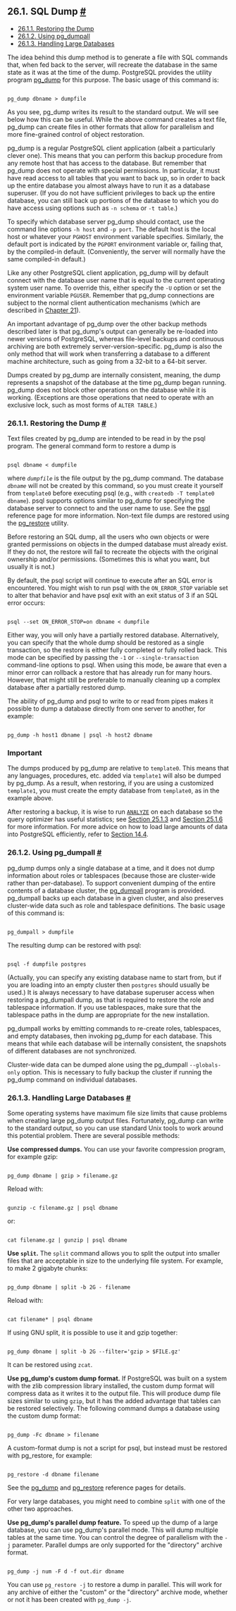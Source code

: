 ## 26.1. SQL Dump [#](#BACKUP-DUMP)

  * [26.1.1. Restoring the Dump](backup-dump#BACKUP-DUMP-RESTORE)
  * [26.1.2. Using pg\_dumpall](backup-dump#BACKUP-DUMP-ALL)
  * [26.1.3. Handling Large Databases](backup-dump#BACKUP-DUMP-LARGE)

The idea behind this dump method is to generate a file with SQL commands that, when fed back to the server, will recreate the database in the same state as it was at the time of the dump. PostgreSQL provides the utility program [pg\_dump](app-pgdump "pg_dump") for this purpose. The basic usage of this command is:

```

pg_dump dbname > dumpfile
```

As you see, pg\_dump writes its result to the standard output. We will see below how this can be useful. While the above command creates a text file, pg\_dump can create files in other formats that allow for parallelism and more fine-grained control of object restoration.

pg\_dump is a regular PostgreSQL client application (albeit a particularly clever one). This means that you can perform this backup procedure from any remote host that has access to the database. But remember that pg\_dump does not operate with special permissions. In particular, it must have read access to all tables that you want to back up, so in order to back up the entire database you almost always have to run it as a database superuser. (If you do not have sufficient privileges to back up the entire database, you can still back up portions of the database to which you do have access using options such as `-n schema` or `-t table`.)

To specify which database server pg\_dump should contact, use the command line options `-h host` and `-p port`. The default host is the local host or whatever your `PGHOST` environment variable specifies. Similarly, the default port is indicated by the `PGPORT` environment variable or, failing that, by the compiled-in default. (Conveniently, the server will normally have the same compiled-in default.)

Like any other PostgreSQL client application, pg\_dump will by default connect with the database user name that is equal to the current operating system user name. To override this, either specify the `-U` option or set the environment variable `PGUSER`. Remember that pg\_dump connections are subject to the normal client authentication mechanisms (which are described in [Chapter 21](client-authentication "Chapter 21. Client Authentication")).

An important advantage of pg\_dump over the other backup methods described later is that pg\_dump's output can generally be re-loaded into newer versions of PostgreSQL, whereas file-level backups and continuous archiving are both extremely server-version-specific. pg\_dump is also the only method that will work when transferring a database to a different machine architecture, such as going from a 32-bit to a 64-bit server.

Dumps created by pg\_dump are internally consistent, meaning, the dump represents a snapshot of the database at the time pg\_dump began running. pg\_dump does not block other operations on the database while it is working. (Exceptions are those operations that need to operate with an exclusive lock, such as most forms of `ALTER TABLE`.)

### 26.1.1. Restoring the Dump [#](#BACKUP-DUMP-RESTORE)

Text files created by pg\_dump are intended to be read in by the psql program. The general command form to restore a dump is

```

psql dbname < dumpfile
```

where *`dumpfile`* is the file output by the pg\_dump command. The database *`dbname`* will not be created by this command, so you must create it yourself from `template0` before executing psql (e.g., with `createdb -T template0 dbname`). psql supports options similar to pg\_dump for specifying the database server to connect to and the user name to use. See the [psql](app-psql "psql") reference page for more information. Non-text file dumps are restored using the [pg\_restore](app-pgrestore "pg_restore") utility.

Before restoring an SQL dump, all the users who own objects or were granted permissions on objects in the dumped database must already exist. If they do not, the restore will fail to recreate the objects with the original ownership and/or permissions. (Sometimes this is what you want, but usually it is not.)

By default, the psql script will continue to execute after an SQL error is encountered. You might wish to run psql with the `ON_ERROR_STOP` variable set to alter that behavior and have psql exit with an exit status of 3 if an SQL error occurs:

```

psql --set ON_ERROR_STOP=on dbname < dumpfile
```

Either way, you will only have a partially restored database. Alternatively, you can specify that the whole dump should be restored as a single transaction, so the restore is either fully completed or fully rolled back. This mode can be specified by passing the `-1` or `--single-transaction` command-line options to psql. When using this mode, be aware that even a minor error can rollback a restore that has already run for many hours. However, that might still be preferable to manually cleaning up a complex database after a partially restored dump.

The ability of pg\_dump and psql to write to or read from pipes makes it possible to dump a database directly from one server to another, for example:

```

pg_dump -h host1 dbname | psql -h host2 dbname
```

### Important

The dumps produced by pg\_dump are relative to `template0`. This means that any languages, procedures, etc. added via `template1` will also be dumped by pg\_dump. As a result, when restoring, if you are using a customized `template1`, you must create the empty database from `template0`, as in the example above.

After restoring a backup, it is wise to run [`ANALYZE`](sql-analyze "ANALYZE") on each database so the query optimizer has useful statistics; see [Section 25.1.3](routine-vacuuming#VACUUM-FOR-STATISTICS "25.1.3. Updating Planner Statistics") and [Section 25.1.6](routine-vacuuming#AUTOVACUUM "25.1.6. The Autovacuum Daemon") for more information. For more advice on how to load large amounts of data into PostgreSQL efficiently, refer to [Section 14.4](populate "14.4. Populating a Database").

### 26.1.2. Using pg\_dumpall [#](#BACKUP-DUMP-ALL)

pg\_dump dumps only a single database at a time, and it does not dump information about roles or tablespaces (because those are cluster-wide rather than per-database). To support convenient dumping of the entire contents of a database cluster, the [pg\_dumpall](app-pg-dumpall "pg_dumpall") program is provided. pg\_dumpall backs up each database in a given cluster, and also preserves cluster-wide data such as role and tablespace definitions. The basic usage of this command is:

```

pg_dumpall > dumpfile
```

The resulting dump can be restored with psql:

```

psql -f dumpfile postgres
```

(Actually, you can specify any existing database name to start from, but if you are loading into an empty cluster then `postgres` should usually be used.) It is always necessary to have database superuser access when restoring a pg\_dumpall dump, as that is required to restore the role and tablespace information. If you use tablespaces, make sure that the tablespace paths in the dump are appropriate for the new installation.

pg\_dumpall works by emitting commands to re-create roles, tablespaces, and empty databases, then invoking pg\_dump for each database. This means that while each database will be internally consistent, the snapshots of different databases are not synchronized.

Cluster-wide data can be dumped alone using the pg\_dumpall `--globals-only` option. This is necessary to fully backup the cluster if running the pg\_dump command on individual databases.

### 26.1.3. Handling Large Databases [#](#BACKUP-DUMP-LARGE)

Some operating systems have maximum file size limits that cause problems when creating large pg\_dump output files. Fortunately, pg\_dump can write to the standard output, so you can use standard Unix tools to work around this potential problem. There are several possible methods:

**Use compressed dumps.** You can use your favorite compression program, for example gzip:

```

pg_dump dbname | gzip > filename.gz
```

Reload with:

```

gunzip -c filename.gz | psql dbname
```

or:

```

cat filename.gz | gunzip | psql dbname
```

**Use `split`.** The `split` command allows you to split the output into smaller files that are acceptable in size to the underlying file system. For example, to make 2 gigabyte chunks:

```

pg_dump dbname | split -b 2G - filename
```

Reload with:

```

cat filename* | psql dbname
```

If using GNU split, it is possible to use it and gzip together:

```

pg_dump dbname | split -b 2G --filter='gzip > $FILE.gz'
```

It can be restored using `zcat`.

**Use pg\_dump's custom dump format.** If PostgreSQL was built on a system with the zlib compression library installed, the custom dump format will compress data as it writes it to the output file. This will produce dump file sizes similar to using `gzip`, but it has the added advantage that tables can be restored selectively. The following command dumps a database using the custom dump format:

```

pg_dump -Fc dbname > filename
```

A custom-format dump is not a script for psql, but instead must be restored with pg\_restore, for example:

```

pg_restore -d dbname filename
```

See the [pg\_dump](app-pgdump "pg_dump") and [pg\_restore](app-pgrestore "pg_restore") reference pages for details.

For very large databases, you might need to combine `split` with one of the other two approaches.

**Use pg\_dump's parallel dump feature.** To speed up the dump of a large database, you can use pg\_dump's parallel mode. This will dump multiple tables at the same time. You can control the degree of parallelism with the `-j` parameter. Parallel dumps are only supported for the "directory" archive format.

```

pg_dump -j num -F d -f out.dir dbname
```

You can use `pg_restore -j` to restore a dump in parallel. This will work for any archive of either the "custom" or the "directory" archive mode, whether or not it has been created with `pg_dump -j`.